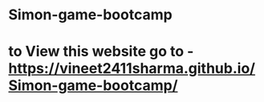 # Simon-game-bootcamp
# to View this website go to - https://vineet2411sharma.github.io/Simon-game-bootcamp/
